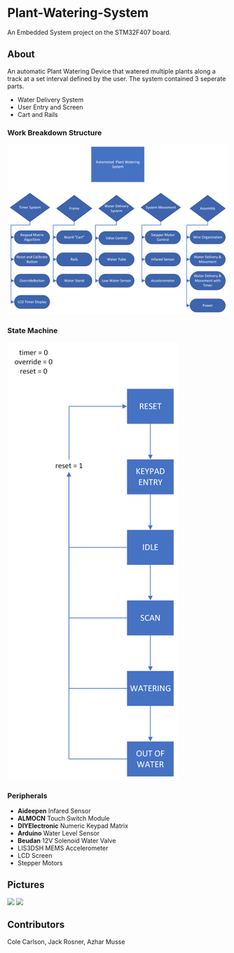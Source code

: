 # Plant-Watering-System

An Embedded System project on the STM32F407 board.  

## About

An automatic Plant Watering Device that watered multiple plants along a track at a set interval defined by the user.  The system contained 3 seperate parts.
- Water Delivery System
- User Entry and Screen
- Cart and Rails

### Work Breakdown Structure

<img src="/PNGs/Work Breakdown Structure.png">

### State Machine

<img src="/PNGs/States.png" height="1000" widht="500" >

### Peripherals

- **Aideepen** Infared Sensor
- **ALMOCN** Touch Switch Module
- **DIYElectronic** Numeric Keypad Matrix
- **Arduino** Water Level Sensor
- **Beudan** 12V Solenoid Water Valve
- LIS3DSH MEMS Accelerometer
- LCD Screen
- Stepper Motors


## Pictures

<img src="/PNGs/IMG_4235.png">
<img src="/PNGs/IMG_4236.png">

## Contributors

Cole Carlson, Jack Rosner, Azhar Musse

